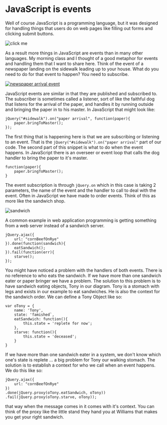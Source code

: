 JavaScript is events
====================

Well of course JavaScript is a programming language, but it was designed for handling things that users do on web pages like filling out forms and clicking submit buttons. 

![click me](http://upload.wikimedia.org/wikipedia/commons/a/a4/Copyright_click.svg "click me")

As a result more things in JavaScript are events than in many other languages. My morning class and I thought of a good metaphor for events and handling them that I want to share here. Think of the event of a newspaper landing on the sidewalk leading up to your house. What do you need to do for that event to happen? You need to subscribe.

[![newspaper arrival event](http://farm6.staticflickr.com/5030/5555454223_2b1e341655_n.jpg "newspaper arrival event")](http://www.flickr.com/photos/quinnanya/5555454223)

JavaScript events are similar in that they are published and subscribed to. The subscriber is sometimes called a listener, sort of like the faithful dog that listens for the arrival of the paper, and handles it by running outside and bringing the paper in to his master. In JavaScript that might look like:

	jQuery("#sidewalk").on("paper arrival", function(paper){
		paper.bringToMaster();
	}); 
	
The first thing that is happening here is that we are subscribing or listening to an event. That is the `jQuery("#sidewalk").on("paper arrival"` part of our code. The second part of this snippet is what to do when the event happens. In JavaScript there is an overseer or event loop that calls the dog handler to bring the paper to it's master. 

	function(paper){
		paper.bringToMaster();
	}

The event subscription is through `jQuery.on` which in this case is taking 2 parameters, the name of the event and the handler to call to deal with the event. Often in JavaScript we have made to order events. Think of this as more like the sandwich shop.

![sandwich](images/JavaScriptSandwich.svg "sandwich")

A common example in web application programming is getting something from a web server instead of a sandwich server.

	jQuery.ajax({
		url: "cornBeefOnRye"
	}).done(function(sandwich){
		eatSandwich();
	}).fail(function(err){
		starve();
	});
	
You might have noticed a problem with the handlers of both events. There is no reference to who eats the sandwich. If we have more than one sandwich eater or paper bringer we have a problem. The solution to this problem is to have sandwich eating objects, Tony in our diagram. Tony is a stomach with legs and exists in our example to eat sandwiches. He is also the context for the sandwich order. We can define a Tony Object like so:

	var oTony = {
		name: 'Tony',
		state: 'famished`,
		eatSandwich: function(){
			this.state = 'replete for now';
		},
		starve: function(){
			this.state = 'deceased';
		}
	}
	
If we have more than one sandwich eater in a system, we don't know which one's state is replete ... a big problem for Tony our walking stomach. The solution is to establish a context for who we call when an event happens. We do this like so:

	jQuery.ajax({
		url: "cornBeefOnRye"
	})
	.done(jQuery.proxy(oTony.eatSandwich, oTony))
	.fail(jQuery.proxy(oTony.starve, oTony));

that way when the message comes in it comes with it's context. You can think of the proxy like the little stand they hand you at Williams that makes you get your right sandwich. 
